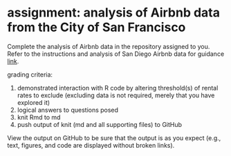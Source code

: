 # assignment: analysis of Airbnb data from the City of San Francisco

Complete the analysis of Airbnb data in the repository assigned to you. Refer to
the instructions and analysis of San Diego Airbnb data for guidance
[link](https://github.com/SOS598-RDM/airbnb-san-diego).

grading criteria:

1. demonstrated interaction with R code by altering threshold(s) of rental rates
to exclude (excluding data is not required, merely that you have explored it)
2. logical answers to questions posed
3. knit Rmd to md
4. push output of knit (md and all supporting files) to GitHub

View the output on GitHub to be sure that the output is as you expect
(e.g., text, figures, and code are displayed without broken links).